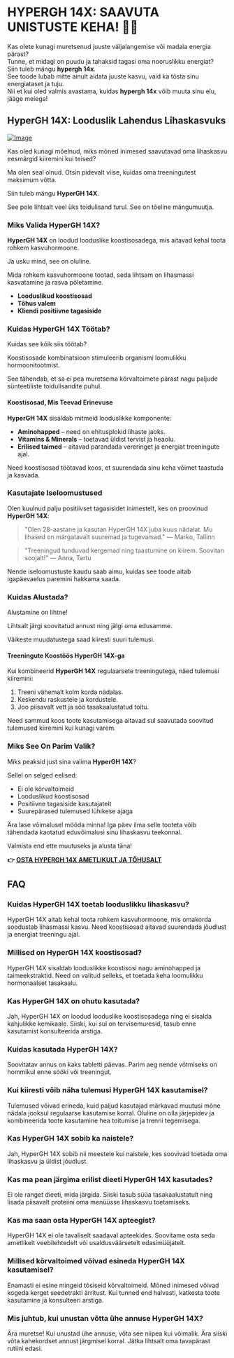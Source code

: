 # HYPERGH 14X: SAAVUTA UNISTUSTE KEHA! 💪✨

Kas olete kunagi muretsenud juuste väljalangemise või madala energia pärast?  
Tunne, et midagi on puudu ja tahaksid tagasi oma nooruslikku energiat?  
Siin tuleb mängu **hypergh 14x**.  
See toode lubab mitte ainult aidata juuste kasvu, vaid ka tõsta sinu energiataset ja tuju.  
Nii et kui oled valmis avastama, kuidas **hypergh 14x** võib muuta sinu elu, jääge meiega!

## HyperGH 14X: Looduslik Lahendus Lihaskasvuks

[![Image](https://www2.sellhealth.com/111/hypergh14x_a_3_1.jpg)](https://gchaffi.com/VYm0uhD1)

Kas oled kunagi mõelnud, miks mõned inimesed saavutavad oma lihaskasvu eesmärgid kiiremini kui teised? 

Ma olen seal olnud. Otsin pidevalt viise, kuidas oma treeningutest maksimum võtta.

Siin tuleb mängu **HyperGH 14X**. 

See pole lihtsalt veel üks toidulisand turul. See on tõeline mängumuutja.

### Miks Valida HyperGH 14X?

**HyperGH 14X** on loodud looduslike koostisosadega, mis aitavad kehal toota rohkem kasvuhormoone. 

Ja usku mind, see on oluline.

Mida rohkem kasvuhormoone tootad, seda lihtsam on lihasmassi kasvatamine ja rasva põletamine.

- **Looduslikud koostisosad**
- **Tõhus valem**
- **Kliendi positiivne tagasiside**

### Kuidas HyperGH 14X Töötab?

Kuidas see kõik siis töötab? 

Koostisosade kombinatsioon stimuleerib organismi loomulikku hormoonitootmist. 

See tähendab, et sa ei pea muretsema kõrvaltoimete pärast nagu paljude sünteetiliste toidulisandite puhul.

#### Koostisosad, Mis Teevad Erinevuse

**HyperGH 14X** sisaldab mitmeid looduslikke komponente:

- **Aminohapped** – need on ehitusplokid lihaste jaoks.
- **Vitamins & Minerals** – toetavad üldist tervist ja heaolu.
- **Erilised taimed** – aitavad parandada vereringet ja energiat treeningute ajal.

Need koostisosad töötavad koos, et suurendada sinu keha võimet taastuda ja kasvada. 

### Kasutajate Iseloomustused

Olen kuulnud palju positiivset tagasisidet inimestelt, kes on proovinud **HyperGH 14X**:

> "Olen 28-aastane ja kasutan HyperGH 14X juba kuus nädalat. 
> Mu lihased on märgatavalt suuremad ja tugevamad." 
> — Marko, Tallinn

> "Treeningud tunduvad kergemad ning taastumine on kiirem. 
> Soovitan soojalt!" 
> — Anna, Tartu

Nende iseloomustuste kaudu saab aimu, kuidas see toode aitab igapäevaelus paremini hakkama saada.

### Kuidas Alustada?

Alustamine on lihtne!

Lihtsalt järgi soovitatud annust ning jälgi oma edusamme. 

Väikeste muudatustega saad kiiresti suuri tulemusi.

#### Treeningute Koostöös HyperGH 14X-ga

Kui kombineerid **HyperGH 14X** regulaarsete treeningutega, näed tulemusi kiiremini:

1. Treeni vähemalt kolm korda nädalas.
2. Keskendu raskustele ja kordustele.
3. Joo piisavalt vett ja söö tasakaalustatud toitu.

Need sammud koos toote kasutamisega aitavad sul saavutada soovitud tulemused kiiremini kui kunagi varem.

### Miks See On Parim Valik?

Miks peaksid just sina valima **HyperGH 14X**? 

Sellel on selged eelised:

- Ei ole kõrvaltoimeid
- Looduslikud koostisosad
- Positiivne tagasiside kasutajatelt
- Suurepärased tulemused lühikese ajaga

Ära lase võimalusel mööda minna! Iga päev ilma selle tooteta võib tähendada kaotatud eduvõimalusi sinu lihaskasvu teekonnal.

Valmista end ette muutuseks ja alusta täna!



**👉 [OSTA HYPERGH 14X AMETLIKULT JA TÕHUSALT](https://gchaffi.com/VYm0uhD1)**

## FAQ

### Kuidas HyperGH 14X toetab looduslikku lihaskasvu?
HyperGH 14X aitab kehal toota rohkem kasvuhormoone, mis omakorda soodustab lihasmassi kasvu. Need koostisosad aitavad suurendada jõudlust ja energiat treeningu ajal.

### Millised on HyperGH 14X koostisosad?
HyperGH 14X sisaldab looduslikke koostisosi nagu aminohapped ja taimeekstraktid. Need on valitud selleks, et toetada keha loomulikku hormonaalset tasakaalu.

### Kas HyperGH 14X on ohutu kasutada?
Jah, HyperGH 14X on loodud looduslike koostisosadega ning ei sisalda kahjulikke kemikaale. Siiski, kui sul on tervisemuresid, tasub enne kasutamist konsulteerida arstiga.

### Kuidas kasutada HyperGH 14X?
Soovitatav annus on kaks tabletti päevas. Parim aeg nende võtmiseks on hommikul enne sööki või treeningut.

### Kui kiiresti võib näha tulemusi HyperGH 14X kasutamisel?
Tulemused võivad erineda, kuid paljud kasutajad märkavad muutusi mõne nädala jooksul regulaarse kasutamise korral. Oluline on olla järjepidev ja kombineerida toote kasutamine hea toitumise ja trenni tegemisega.

### Kas HyperGH 14X sobib ka naistele?
Jah, HyperGH 14X sobib nii meestele kui naistele, kes soovivad toetada oma lihaskasvu ja üldist jõudlust.

### Kas ma pean järgima erilist dieeti HyperGH 14X kasutades?
Ei ole ranget dieeti, mida järgida. Siiski tasub süüa tasakaalustatult ning lisada piisavalt proteiini oma menüüsse lihaskasvu toetamiseks.

### Kas ma saan osta HyperGH 14X apteegist?
HyperGH 14X ei ole tavaliselt saadaval apteekides. Soovitame osta seda ametlikelt veebilehtedelt või usaldusväärsetelt edasimüüjatelt.

### Millised kõrvaltoimed võivad esineda HyperGH 14X kasutamisel?
Enamasti ei esine mingeid tõsiseid kõrvaltoimeid. Mõned inimesed võivad kogeda kerget seedetrakti ärritust. Kui tunned end halvasti, katkesta toote kasutamine ja konsulteeri arstiga.

### Mis juhtub, kui unustan võtta ühe annuse HyperGH 14X?
Ära muretse! Kui unustad ühe annuse, võta see niipea kui võimalik. Ära siiski võta kahekordset annust järgmisel korral. Jätka lihtsalt oma tavapärast rutiini edasi.